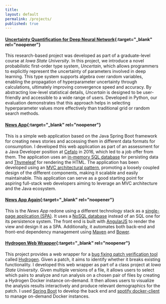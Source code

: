 ```yaml
---
title:
layout: default
permalink: /projects/
published: true
---
```


#### [Uncertainty Quantification for Deep Neural Network](https://github.com/sayemimtiaz/Uncertainty-Quantification-in-DNN){:target="_blank" rel="noopener"}

This research-based project was developed as part of a graduate-level course at *Iowa State University*. In this project, we introduce a novel probabilistic first-order type system, *Uncertain<T>*, which allows programmers to explicitly represent the uncertainty of parameters involved in deep learning. This type system supports algebra over random variables, enabling the propagation of hyperparameter uncertainty through calculations, ultimately improving convergence speed and accuracy. By abstracting low-level statistical details, *Uncertain<T>* is designed to be user-friendly and accessible to a wide range of users. Developed in Python, our evaluation demonstrates that this approach helps in selecting hyperparameter values more effectively than traditional grid or random search methods.

#### [News App](https://github.com/sayemimtiaz/newsapp){:target="_blank" rel="noopener"}

This is a simple web application based on the Java Spring Boot framework for creating news stories and accessing them in different data formats for consumption. I developed this web application as part of an assessment for a Java Developer position at [Cefalo](https://www.cefalo.com/en/) in 2016, which led to a job offer from them. The application uses an [in-memory SQL database](https://hsqldb.org/) for persisting data and [Thymeleaf](https://www.thymeleaf.org/) for rendering the HTML. The application has been developed using an [MVC architectural pattern](https://en.wikipedia.org/wiki/Model%E2%80%93view%E2%80%93controller), promoting a loosely coupled design of the different components, making it scalable and easily maintainable. This application can serve as a good starting point for aspiring full-stack web developers aiming to leverage an MVC architecture and the Java ecosystem.

#### [News App Again](https://github.com/sayemimtiaz/NewsApp-with-Angular-MongoDB){:target="_blank" rel="noopener"}

This is the *News App* redone using a different technology stack as a [single-page application (SPA)](https://en.wikipedia.org/wiki/Single-page_application). It uses a [NoSQL database](https://www.mongodb.com/) instead of an SQL one for its persistence system. The front end is built with [AngularJS](https://angularjs.org/) to render the view and design it as a SPA. Additionally, it automates both back-end and front-end dependency management using [Maven](https://maven.apache.org/) and [Bower](https://bower.io/).

#### [Hydrogen Web Wrapper](https://github.com/sayemimtiaz/HydrogenWeb){:target="_blank" rel="noopener"}


This project provides a web wrapper for a [bug fixing patch verification tool](https://dl.acm.org/doi/abs/10.1145/2568225.2568304) called [Hydrogen](https://github.com/iowastateuniversity-programanalysis/hydrogen). Given a patch, it aims to identify whether it breaks existing functionality. I developed this web wrapper as part of a class project at *Iowa State University*. Given multiple versions of a file, it allows users to select which pairs to analyze and run analysis on a chosen pair of files by creating a Hydrogen Docker instance on-demand. It then allows users to visualize the analysis results interactively and produce relevant demographics for the patch. I used [Spring Boot](https://spring.io/projects/spring-boot) to develop the back end and [spotify docker-client](https://mvnrepository.com/artifact/com.spotify/docker-client) to manage on-demand Docker instances.



